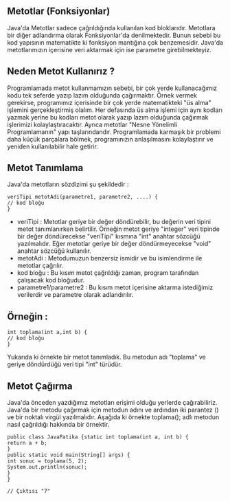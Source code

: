 Metotlar (Fonksiyonlar)
-
Java'da Metotlar sadece çağrıldığında kullanılan kod bloklarıdır. Metotlara bir diğer adlandırma olarak Fonksiyonlar'da denilmektedir. Bunun sebebi bu kod yapısının matematikte ki fonksiyon mantığına çok benzemesidir. Java'da metotlarımızın içerisine veri aktarmak için ise parametre girebilmekteyiz.

Neden Metot Kullanırız ?
-
Programlamada metot kullanmamızın sebebi, bir çok yerde kullanacağımız kodu tek seferde yazıp lazım olduğunda çağırmaktır. Örnek vermek gerekirse, programımız içerisinde bir çok yerde matematikteki "üs alma" işlemini gerçekleştirmiş olalım. Her defasında üs alma işlemi için aynı kodları yazmak yerine bu kodları metot olarak yazıp lazım olduğunda çağırmak işlerimizi kolaylaştıracaktır. Ayrıca metotlar "Nesne Yönelimli Programlamanın" yapı taşlarındandır. Programlamada karmaşık bir problemi daha küçük parçalara bölmek, programınızın anlaşılmasını kolaylaştırır ve yeniden kullanılabilir hale getirir.

Metot Tanımlama
-
Java'da metotların sözdizimi şu şekildedir :
    
    veriTipi metotAdi(parametre1, parametre2, ....) {
    // kod bloğu
    }
- veriTipi : Metotlar geriye bir değer döndürebilir, bu değerin veri tipini metot tanımlanırken belirtilir. Örneğin metot geriye "integer" veri tipinde bir değer döndürecekse "veriTipi" kısmına "int" anahtar sözcüğü yazılmalıdır. Eğer metotlar geriye bir değer döndürmeyecekse "void" anahtar sözcüğü kullanılır.
- metotAdi : Metodumuzun benzersiz ismidir ve bu isimlendirme ile metotlar çağrılır.
- kod bloğu : Bu kısım metot çağrıldığı zaman, program tarafından çalışacak kod bloğudur.
- parametre1/parametre2 : Bu kısım metot içerisine aktarma istediğimiz verilerdir ve parametre olarak adlandırılır.

Örneğin :
-
    int toplama(int a,int b) {
    // kod bloğu
    }
Yukarıda ki örnekte bir metot tanımladık. Bu metodun adı "toplama" ve geriye döndürdüğü veri tipi "int" türüdür.

Metot Çağırma
-
Java'da önceden yazdığımız metotları erişimi olduğu yerlerde çağırabiliriz. Java'da bir metodu çağırmak için metodun adını ve ardından iki parantez () ve bir noktalı virgül yazılmalıdır. Aşağıda ki örnekte toplama(); adlı metodun nasıl çağrıldığı hakkında bir örnektir.

    public class JavaPatika {static int toplama(int a, int b) {
    return a + b;
    }
    public static void main(String[] args) {
    int sonuc = toplama(5, 2);
    System.out.println(sonuc);
    }
    }
    
    // Çıktısı "7"
